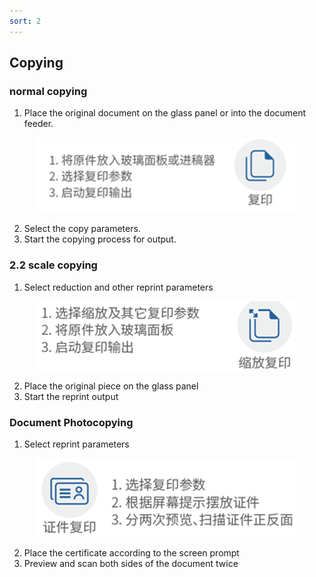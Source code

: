 ```yaml
---
sort: 2
---
```

## **Copying**

### **normal copying**

1. Place the original document on the glass panel or into the document feeder.
<div align=center><img src="https://github.com/LttGenius/seuwx-print.github.io/blob/main/images/mobile_device_6.png?raw=true"></div>

2. Select the copy parameters.
3. Start the copying process for output.

### **2.2** **scale copying** 
1. Select reduction and other reprint parameters
<div align=center><img src="https://github.com/LttGenius/seuwx-print.github.io/blob/main/images/mobile_device_7.png?raw=true"></div>

2. Place the original piece on the glass panel
3. Start the reprint output

### **Document Photocopying**
1. Select reprint parameters
<div align=center><img src="https://github.com/LttGenius/seuwx-print.github.io/blob/main/images/mobile_device_8.png?raw=true"></div>

2. Place the certificate according to the screen prompt
3. Preview and scan both sides of the document twice